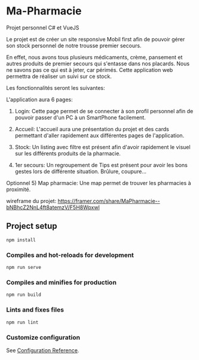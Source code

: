 # Ma-Pharmacie
Projet personnel C# et VueJS

Le projet est de créer un site responsive Mobil first afin de pouvoir gérer son stock personnel de notre trousse premier secours. 

En effet, nous avons tous plusieurs médicaments, crème, pansement et autres produits de premier secours qui s'entasse dans nos placards. Nous ne savons pas ce qui est à jeter, car périmés. Cette application web permettra de réaliser un suivi sur ce stock. 

Les fonctionnalités seront les suivantes: 

L'application aura 6 pages:
1) Login:
Cette page permet de se connecter à son profil personnel afin de pouvoir passer d'un PC à un SmartPhone facilement. 

2) Accueil:
L'accueil aura une présentation du projet et des cards permettant d'aller rapidement aux différentes pages de l'application. 

3) Stock:
Un listing avec filtre est présent afin d'avoir rapidement le visuel sur les différents produits de la pharmacie. 

4) 1er secours:
Un regroupement de Tips est présent pour avoir les bons gestes lors de différente situation. 
Brûlure, coupure... 

Optionnel
5) Map pharmacie:
Une map permet de trouver les pharmacies à proximité. 

wireframe du projet: https://framer.com/share/MaPharmacie--bNBhcZ2NnL4ft8atemzV/F5H8Wpxwl

## Project setup
```
npm install
```

### Compiles and hot-reloads for development
```
npm run serve
```

### Compiles and minifies for production
```
npm run build
```

### Lints and fixes files
```
npm run lint
```

### Customize configuration
See [Configuration Reference](https://cli.vuejs.org/config/).

